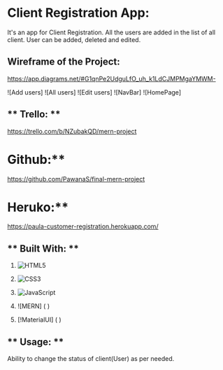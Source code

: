 # **Client Registration App:**

It's an app for Client Registration. All the users are added in the list of all client. User can be added, deleted and edited.

## Wireframe of the Project:
https://app.diagrams.net/#G1qnPe2UdguLfO_uh_k1LdCJMPMgaYMWM-

![Add users]
![All users]
![Edit users]
![NavBar]
![HomePage]

## ** Trello: **
https://trello.com/b/NZubakQD/mern-project

# Github:**
https://github.com/PawanaS/final-mern-project

# Heruko:**
https://paula-customer-registration.herokuapp.com/

## ** Built With: **

1. ![HTML5](https://img.shields.io/badge/html5-%23E34F26.svg?style=for-the-badge&logo=html5&logoColor=white)

2. ![CSS3](https://img.shields.io/badge/css3-%231572B6.svg?style=for-the-badge&logo=css3&logoColor=white)

3. ![JavaScript](https://img.shields.io/badge/javascript-%23323330.svg?style=for-the-badge&logo=javascript&logoColor=%23F7DF1E)

4. ![MERN] ( )

5. [!MaterialUI] ( )

## ** Usage: **

Ability to change the status of client(User) as per needed.




